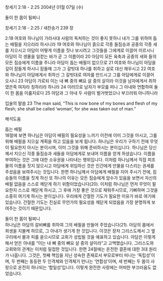 창세기 2:18 - 2:25 
2004년 01월 07일 (수)

둘이 한 몸이 될찌니



창세기 2:18 - 2:25 / 새찬송가 239 장


2:18 여호와 하나님이 가라사대 사람의 독처하는 것이 좋지 못하니 내가 그를 위하여 돕는 배필을 지으리라 하시니라 
19 여호와 하나님이 흙으로 각종 들짐승과 공중의 각종 새를 지으시고 아담이 어떻게 이름을 짓나 보시려고 그것들을 그에게로 이끌어 이르시니 아담이 각 생물을 일컫는 바가 곧 그 이름이라 
20 아담이 모든 육축과 공중의 새와 들의 모든 짐승에게 이름을 주니라 아담이 돕는 배필이 없으므로 
21 여호와 하나님이 아담을 깊이 잠들게 하시니 잠들매 그가 그 갈빗대 하나를 취하고 살로 대신 채우시고 
22 여호와 하나님이 아담에게서 취하신 그 갈빗대로 여자를 만드시고 그를 아담에게로 이끌어 오시니 
23 아담이 가로되 이는 내 뼈 중의 뼈요 살 중의 살이라 이것을 남자에게서 취하였은즉 여자라 칭하리라 하니라 
24 이러므로 남자가 부모를 떠나 그 아내와 연합하여 둘이 한 몸을 이룰지로다 
25 아담과 그 아내 두 사람이 벌거벗었으나 부끄러워 아니하니라 

입술의 말씀 
23 The man said, “This is now bone of my bones and flesh of my flesh; she shall be called ‘woman’, for she was taken out of man.”

해석도움





돕는 배필  
18절에 보면 하나님은 아담이 배필의 필요성을 느끼기 이전에 이미 그것을 아시고, 그를 위해 배필을 지으실 계획을 하고 있음을 보게 됩니다. 하나님은 우리가 구하기 전에 무엇이 필요한지 아시는 분이시며, 이미 그것을 위해 준비하시는 분이십니다. 하나님은 당신께서 지으신 각종 들짐승과 새들을 아담에게로 보내어 이름을 얻게 하셨습니다. 이름을 부여하는 것은 그에 대한 소유권을 나타내는 행위입니다. 이처럼 하나님께서 직접 피조물의 이름을 짓지 않으시고 아담에게 위임하신 것은 인간에게 만물을 다스리는 권세를 주셨음을 보여주시는 것입니다. 한편 하나님께서 아담에게 배필을 지어 주시기 전에, 짐승들의 이름을 짓게 하신 또 하나의 이유는 모든 짐승에게 암수가 있음을 보면서 자신의 배필 없음을 스스로 깨닫게 하기 위함이었습니다(20). 이처럼 하나님은 먼저 무엇이 필요한지 스스로 깨닫게 하시고, 그 후에 가장 좋은 것으로 채워주시므로, 기뻐하며 그것을 소중히 여기게 하시는 분이십니다. 우리에게 간절한 기도가 필요한 이유가 바로 여기에 있습니다. 간절한 기도는 진실로 무언가의 필요성을 깨닫게 되었음을 가장 분명하게 보여주는 것이기 때문입니다.   

둘이 한 몸이 될찌니  
하나님은 아담의 갈비뼈를 취하여 그의 배필을 만들어 주었습니다(21). 아담의 몸에서 희생을 지불케 하므로, 그 아내가 생기게 한 것입니다. 이것은 장차 그리스도께서 그 옆구리에서 물과 피를 쏟으시므로 교회가 성립될 것을 예표하고 있습니다. 아담은 이렇게 해서 얻은 아내를 “이는 내 뼈 중의 뼈요 살 중의 살이라”고 고백했습니다. 그리스도와 교회와의 관계는 이처럼 밀접한 것입니다. 한편 24절에는 온전한 결혼에 대한 3대 원리가 나옵니다. 그것은, 첫째 책임을 지닌 성숙한 존재로서 부모로부터 떠나는 ‘독립성’이며, 두 번째는 동등한 두 인격체와 인격체가 만나는 ‘연합성’이며, 세 번째는 두 몸이 사랑으로 온전히 하나되는 ‘합일성’입니다. 이렇게 완전한 사랑에는 어떠한 부끄러움도 없었습니다.